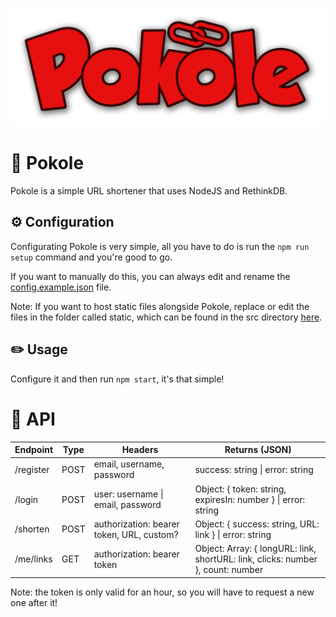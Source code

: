 ![Pokole](/assets/logo.png)

# 🔗 Pokole
Pokole is a simple URL shortener that uses NodeJS and RethinkDB.

## ⚙️ Configuration
Configurating Pokole is very simple, all you have to do is run the `npm run setup` command and you're good to go.

If you want to manually do this, you can always edit and rename the [config.example.json](/src/data/config.example.json) file.

Note: If you want to host static files alongside Pokole, replace or edit the files in the folder called static, which can be found in the src directory [here](/src/static).
<!-- to be used if pokole will be an NPM package -->
<!-- Note: If you want to host static files alongside Pokole, create a folder called static in the main folder (where your JS file is) and put your files there. The default files can be found [here](/src/static). -->
## ✏️ Usage
Configure it and then run `npm start`, it's that simple!

# 📃 API

| Endpoint | Type | Headers                                              | Returns (JSON)                                                                           |
| -------- | ---- | ---------------------------------------------------- | ---------------------------------------------------------------------------------------- |
| /register| POST | email, username, password                            | success: string \| error: string                                                         |
| /login   | POST | user: username \| email, password                    | Object: { token: string, expiresIn: number } \| error: string                            |
| /shorten | POST | authorization: bearer token, URL, custom?         | Object: { success: string, URL: link } \| error: string                                  | 
| /me/links| GET  | authorization: bearer token                       | Object: Array: { longURL: link, shortURL: link, clicks: number }, count: number          |

Note: the token is only valid for an hour, so you will have to request a new one after it!
